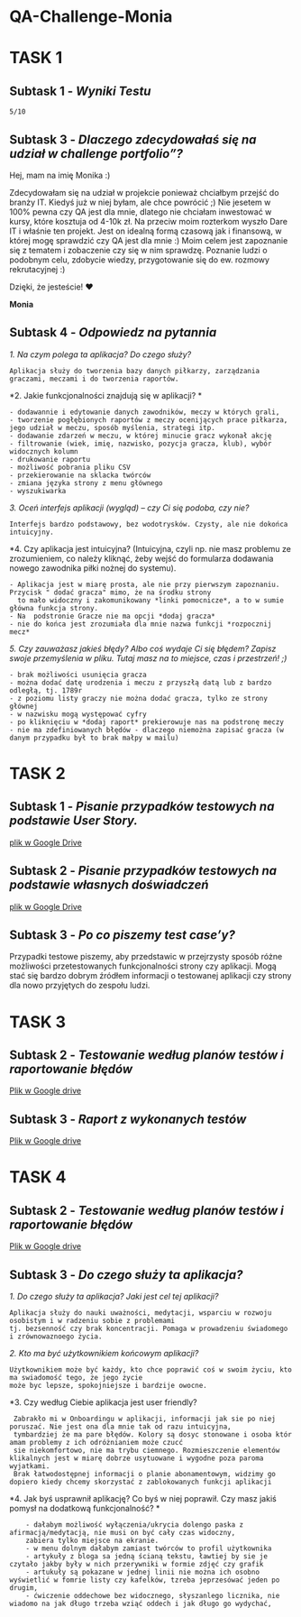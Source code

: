 # QA-Challenge-Monia
# TASK 1
## Subtask 1 - *Wyniki Testu*
    5/10
## Subtask 3 - *Dlaczego zdecydowałaś się na udział w challenge portfolio”?* 
Hej, mam na imię Monika :) 

Zdecydowałam się na udział w projekcie ponieważ chciałbym przejść do branży IT. Kiedyś już w niej byłam, ale chce powrócić ;) 
Nie jesetem w 100% pewna czy QA jest dla mnie, dlatego nie chciałam inwestować w kursy, które kosztuja od 4-10k zł.
Na przeciw moim rozterkom wyszło Dare IT i właśnie ten projekt. Jest on idealną formą czasową jak i finansową, w której mogę sprawdzić czy QA jest dla mnie  :)
Moim celem jest zapoznanie się z tematem i zobaczenie czy się w nim sprawdzę. Poznanie ludzi o podobnym celu, zdobycie wiedzy, przygotowanie się do ew. rozmowy rekrutacyjnej :)

Dzięki, że jesteście! :heart:

**Monia**

## Subtask 4 - *Odpowiedz na pytannia*

*1. Na czym polega ta aplikacja? Do czego służy?*

    Aplikacja służy do tworzenia bazy danych piłkarzy, zarządzania graczami, meczami i do tworzenia raportów.

*2. Jakie funkcjonalności znajdują się w aplikacji? * 

    - dodawannie i edytowanie danych zawodników, meczy w których grali,
    - tworzenie pogłębionych raportów z meczy ocenijących prace piłkarza, jego udział w meczu, sposób myślenia, strategi itp.   
    - dodawanie zdarzeń w meczu, w której minucie gracz wykonał akcję
    - filtrowanie (wiek, imię, nazwisko, pozycja gracza, klub), wybór widocznych kolumn      
    - drukowanie raportu    
    - możliwość pobrania pliku CSV
    - przekierowanie na sklacka twórców
    - zmiana języka strony z menu głównego
    - wyszukiwarka

*3. Oceń interfejs aplikacji (wygląd) – czy Ci się podoba, czy nie?*

    Interfejs bardzo podstawowy, bez wodotrysków. Czysty, ale nie dokońca intuicyjny.
    
*4. Czy aplikacja jest intuicyjna? (Intuicyjna, czyli np. nie masz problemu ze zrozumieniem, co należy kliknąć, żeby wejść do formularza dodawania nowego zawodnika piłki nożnej do systemu).

    - Aplikacja jest w miarę prosta, ale nie przy pierwszym zapoznaniu. Przycisk " dodać gracza" mimo, że na środku strony 
      to mało widoczny i zakomunikowany *linki pomocnicze*, a to w sumie główna funkcja strony.
    - Na  podstronie Gracze nie ma opcji *dodaj gracza*
    - nie do końca jest zrozumiała dla mnie nazwa funkcji *rozpocznij mecz*
    
*5. Czy zauważasz jakieś błędy? Albo coś wydaje Ci się błędem? Zapisz swoje przemyślenia w pliku. Tutaj masz na to miejsce, czas i przestrzeń! ;)*

    - brak możliwości usunięcia gracza
    - można dodać datę urodzenia i meczu z przyszłą datą lub z bardzo odległą, tj. 1789r
    - z poziomu listy graczy nie można dodać gracza, tylko ze strony głównej
    - w nazwisku mogą występować cyfry
    - po kliknięciu w *dodaj raport* prekierowuje nas na podstronę meczy
    - nie ma zdefiniowanych błędów - dlaczego niemożna zapisać gracza (w danym przypadku był to brak małpy w mailu)

# TASK 2
## Subtask 1 - *Pisanie przypadków testowych na podstawie User Story.*
[plik w Google Drive](https://docs.google.com/spreadsheets/d/1IXpwrl_0bld4g8DqzcUOwiJ6HULMJYrgDEDmNDHzKdg/edit#gid=664785934)

## Subtask 2 - *Pisanie przypadków testowych na podstawie własnych doświadczeń*
[plik w Google Drive](https://docs.google.com/spreadsheets/d/1ncVX7uQm_nHjlIzPOm4qxk9soHaGALqlhz6dUkBmAc8/edit#gid=0)

## Subtask 3 - *Po co piszemy test case’y?*

Przypadki testowe piszemy, aby przedstawic w przejrzysty sposób różne możliwości przetestowanych funkcjonalności strony czy aplikacji. Mogą stać się bardzo dobrym źródłem informacji o testowanej aplikacji czy strony dla nowo przyjętych do zespołu ludzi.  

# TASK 3
## Subtask 2 - *Testowanie według planów testów i raportowanie błędów*
[Plik w Google drive](https://docs.google.com/spreadsheets/d/1CWjVaH_BdHrLLiv5lBorBYiucMWWETSrflwv5sXxmyI/edit#gid=0)

## Subtask 3 - *Raport z wykonanych testów*
[Plik w Google drive](https://docs.google.com/spreadsheets/d/1IpjxKKz6blsJE-xXNEeZ2Wqvc39zWSqXpt8Kha5OQSw/edit?usp=sharing)

# TASK 4
## Subtask 2 - *Testowanie według planów testów i raportowanie błędów*
[Plik w Google drive](https://docs.google.com/spreadsheets/d/1SkKLcE_ErXERSDntl99qrF4u7hEuc2lOmvUeIUhzDGE/edit#gid=0)

## Subtask 3 - *Do czego służy ta aplikacja?*
*1. Do czego służy ta aplikacja? Jaki jest cel tej aplikacji?*

    Aplikacja służy do nauki uważności, medytacji, wsparciu w rozwoju osobistym i w radzeniu sobie z problemami
    tj. bezsenność czy brak koncentracji. Pomaga w prowadzeniu świadomego i zrównowaznoego życia.
    
*2. Kto ma być użytkownikiem końcowym aplikacji?*

    Użytkownikiem może być każdy, kto chce poprawić coś w swoim życiu, kto ma swiadomość tego, że jego życie 
    może byc lepsze, spokojniejsze i bardzije owocne.
    
*3. Czy według Ciebie aplikacja jest user friendly? 

     Zabrakło mi w Onboardingu w aplikacji, informacji jak sie po niej poruszać. Nie jest ona dla mnie tak od razu intuicyjna,
     tymbardziej że ma pare błędów. Kolory są dosyc stonowane i osoba któr amam problemy z ich odróżnianiem może czucć
     sie niekomfortowo, nie ma trybu ciemnego. Rozmieszczenie elementów klikalnych jest w miarę dobrze usytuowane i wygodne poza paroma wyjatkami. 
     Brak łatwodostępnej informacji o planie abonamentowym, widzimy go dopiero kiedy chcemy skorzystać z zablokowanych funkcji aplikacji
     
*4. Jak byś usprawnił aplikację? Co byś w niej poprawił. Czy masz jakiś pomysł na dodatkową funkcjonalność? *

        - dałabym możliwość wyłączenia/ukrycia dolengo paska z afirmacją/medytacją, nie musi on być cały czas widoczny, 
        zabiera tylko miejsce na ekranie.
        - w menu dolnym dałabym zamiast twórców to profil użytkownika
        - artykuły z bloga sa jedną ścianą tekstu, ławtiej by sie je czytało jakby były w nich przerywniki w formie zdjęć czy grafik
        - artukuły są pokazane w jednej linii nie można ich osobno wyświetlić w fomrie listy czy kafelków, tzreba jeprzesówać jeden po drugim,
        - ćwiczenie oddechowe bez widocznego, słyszanlego licznika, nie wiadomo na jak długo trzeba wziąć oddech i jak długo go wydychać, 
       
       
       
     
